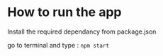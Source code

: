 # How to run the app

Install the required dependancy from package.json

go to terminal and type :
    ``` npm start ```
